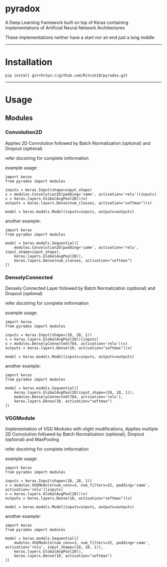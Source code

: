 # pyradox
A Deep Learning framework built on top of Keras containing implementations of Artificial Neural Network Architectures

These implementations neither have a start nor an end just a long middle
___
# Installation

    pip install git+https://github.com/Ritvik19/pyradox.git
___

# Usage

## Modules

### Convolution2D
Applies 2D Convolution followed by Batch Normalization (optional) and Dropout (optional)

refer docstring for complete imformation

example usage:

    import keras
    from pyradox import modules

    inputs = keras.Input(shape=input_shape)
    x = modules.Convolution2D(padding='same', activation='relu')(inputs)
    x = keras.layers.GlobalAvgPool2D()(x)
    outputs = keras.layers.Dense(num_classes, activation="softmax")(x)

    model = keras.models.Model(inputs=inputs, outputs=outputs) 

another example:

    import keras
    from pyradox import modules

    model = keras.models.Sequential([
        modules.Convolution2D(padding='same', activation='relu', input_shape=input_shape),
        keras.layers.GlobalAvgPool2D(),
        keras.layers.Dense(num_classes, activation="softmax")
    ])

### DenselyConnected
Densely Connected Layer followed by Batch Normalization (optional) and Dropout (optional)

refer docstring for complete imformation

example usage:

    import keras
    from pyradox import modules

    inputs = keras.Input(shape=(28, 28, 1))
    x = keras.layers.GlobalAvgPool2D()(inputs)
    x = modules.DenselyConnected(784, activation='relu')(x)
    outputs = keras.layers.Dense(10, activation="softmax")(x)

    model = keras.models.Model(inputs=inputs, outputs=outputs) 

another example:

    import keras
    from pyradox import modules

    model = keras.models.Sequential([
        keras.layers.GlobalAvgPool2D(input_shape=(28, 28, 1)),
        modules.DenselyConnected(784, activation='relu'),
        keras.layers.Dense(10, activation="softmax")
    ])

### VGGModule
Implementation of VGG Modules with slight modifications,
Applies multiple 2D Convolution followed by Batch Normalization (optional), Dropout (optional) and MaxPooling

refer docstring for complete imformation

example usage:

    import keras
    from pyradox import modules

    inputs = keras.Input(shape=(28, 28, 1))
    x = modules.VGGModule(num_conv=3, num_filters=32, padding='same', activation='relu')(inputs)
    x = keras.layers.GlobalAvgPool2D()(x)
    outputs = keras.layers.Dense(10, activation="softmax")(x)

    model = keras.models.Model(inputs=inputs, outputs=outputs) 

another example:

    import keras
    from pyradox import modules

    model = keras.models.Sequential([
        modules.VGGModule(num_conv=3, num_filters=32, padding='same', activation='relu', input_shape=(28, 28, 1)),
        keras.layers.GlobalAvgPool2D(),
        keras.layers.Dense(10, activation="softmax")
    ])
